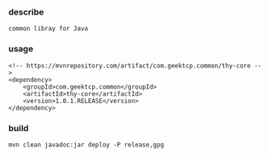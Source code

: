 ### describe
```
common libray for Java
```


### usage
```
<!-- https://mvnrepository.com/artifact/com.geektcp.common/thy-core -->
<dependency>
    <groupId>com.geektcp.common</groupId>
    <artifactId>thy-core</artifactId>
    <version>1.0.1.RELEASE</version>
</dependency>
```


### build
```
mvn clean javadoc:jar deploy -P release,gpg
```
